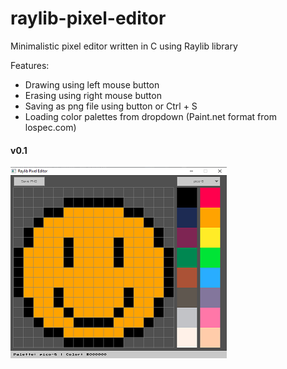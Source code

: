 # raylib-pixel-editor
 
Minimalistic pixel editor written in C using Raylib library

Features:
* Drawing using left mouse button
* Erasing using right mouse button
* Saving as png file using button or Ctrl + S
* Loading color palettes from dropdown (Paint.net format from lospec.com)

#### v0.1

![v0.1](docs/v0.1.png)

